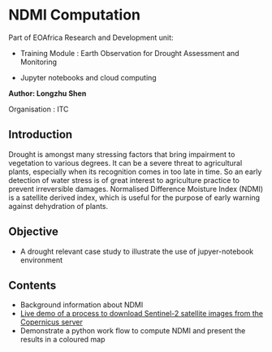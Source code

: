 # NDMI Computation

Part of EOAfrica Research and Development unit:

* Training Module : Earth Observation for Drought Assessment and Monitoring

- Jupyter notebooks and cloud computing

**Author: Longzhu Shen**

Organisation : ITC

## Introduction
Drought is amongst many stressing factors that bring impairment to vegetation to various degrees.
It can be a severe threat to agricultural plants, especially when its recognition comes in too late in time.
So an early detection of water stress is of great interest to agriculture practice to prevent irreversible damages.
Normalised Difference Moisture Index (NDMI) is a satellite derived index,
which is useful for the purpose of early warning against dehydration of plants.

## Objective

- A drought relevant case study to illustrate the use of jupyer-notebook environment 

## Contents

- Background information about NDMI
- [Live demo of a process to download Sentinel-2 satellite images from the Copernicus server](https://vimeo.com/656995063/7fb8ac7e46) 
- Demonstrate a python work flow to compute NDMI and present the results in a coloured map


